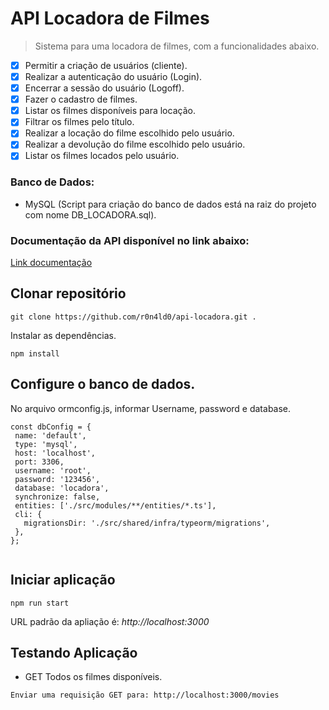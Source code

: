 # API Locadora de Filmes
> Sistema para uma locadora de filmes, com a funcionalidades abaixo.
 
- [x] Permitir a criação de usuários (cliente).
- [x] Realizar a autenticação do usuário (Login).
- [x] Encerrar a sessão do usuário (Logoff).
- [x] Fazer o cadastro de filmes.
- [x] Listar os filmes disponíveis para locação.
- [x] Filtrar os filmes pelo título.
- [x] Realizar a locação do filme escolhido pelo usuário.
- [x] Realizar a devolução do filme escolhido pelo usuário.
- [x] Listar os filmes locados pelo usuário.
 
### Banco de Dados:
- MySQL (Script para criação do banco de dados está na raiz do projeto com nome DB_LOCADORA.sql).
 
 
### Documentação da API disponível no link abaixo:
<a target="_blank" href="https://drive.google.com/file/d/1YcbZMxPqGGaXXafOS7ADz5VsLA42mC3j/view?usp=sharing">Link documentação</a>
 
## Clonar repositório
 
```
git clone https://github.com/r0n4ld0/api-locadora.git .
```
 
Instalar as dependências.
 
```
npm install
```
## Configure o banco de dados.
No arquivo ormconfig.js, informar Username, password e database.
```
const dbConfig = {
 name: 'default',
 type: 'mysql',
 host: 'localhost',
 port: 3306,
 username: 'root',
 password: '123456',
 database: 'locadora',
 synchronize: false,
 entities: ['./src/modules/**/entities/*.ts'],
 cli: {
   migrationsDir: './src/shared/infra/typeorm/migrations',
 },
};
 
```
## Iniciar aplicação

```
npm run start
```

URL padrão da apliação é: *http://localhost:3000*

## Testando Aplicação 

+ GET Todos os filmes disponíveis.

```
Enviar uma requisição GET para: http://localhost:3000/movies
```
